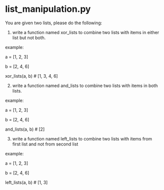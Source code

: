 # list_manipulation.py

You are given two lists, please do the following:

1) write a function named xor_lists to combine two lists with items in either list but not both.

example:

a = [1, 2, 3]

b = [2, 4, 6]

xor_lists(a, b) # [1, 3, 4, 6]

2) write a function named and_lists to combine two lists with items in both lists.

example:

a = [1, 2, 3]

b = [2, 4, 6]

and_lists(a, b) # [2]

3) write a function named left_lists to combine two lists with items from first list and not from second list

example:

a = [1, 2, 3]

b = [2, 4, 6]

left_lists(a, b) # [1, 3]
